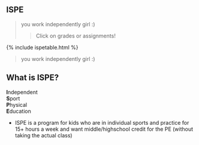 ## ISPE
> you work independently girl :)
>> Click on grades or assignments!

{% include ispetable.html %}

> you work independently girl :)

## What is ISPE?
**I**ndependent <br>
**S**port <br>
**P**hysical <br>
**E**ducation <br>

- ISPE is a program for kids who are in individual sports and practice for 15+ hours a week and want middle/highschool credit for the PE (without taking the actual class)
